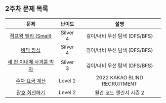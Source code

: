 ## 2주차 문제 목록

|                                       문제                                        |  난이도  |             설명              |
| :-------------------------------------------------------------------------------: | :------: | :---------------------------: |
|           [점프왕 쩰리 (Small)](https://www.acmicpc.net/problem/16173)            | Silver 4 | 깊이/너비 우선 탐색 (DFS/BFS) |
|                 [바닥 장식](https://www.acmicpc.net/problem/1388)                 | Silver 4 | 깊이/너비 우선 탐색 (DFS/BFS) |
|         [세 번 이내에 사과를 먹자](https://www.acmicpc.net/problem/26169)         | Silver 3 | 깊이/너비 우선 탐색 (DFS/BFS) |
| [주차 요금 계산](https://school.programmers.co.kr/learn/courses/30/lessons/92341) | Level 2  | 2022 KAKAO BLIND RECRUITMENT  |
| [괄호 회전하기](https://school.programmers.co.kr/learn/courses/30/lessons/76502)  | Level 2  |    월간 코드 챌린지 시즌 2    |

